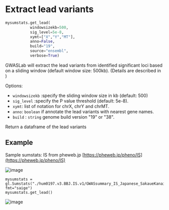 # Extract lead variants

```python
mysumstats.get_lead(
           windowsizekb=500,
           sig_level=5e-8,
           xymt=["X","Y","MT"],
           anno=False,
           build="19",
           source="ensembl",
           verbose=True)
```

GWASLab will extract the lead variants from identified significant loci based on a sliding window (default window size: 500kb). (Details are described in )

Options:

- `windowsizekb` :specify the sliding window size in kb (default: 500)
- `sig_level` :specify the P value threshold (default: 5e-8).
- `xymt`: list of notation for chrX, chrY and chrMT.
- `anno`: `boolean` if annotate the lead variants with nearest gene names.
- `build` : `string` genome build version "19" or "38".

Return a dataframe of the lead variants

## Example

Sample sumstats: IS from pheweb.jp [https://pheweb.jp/pheno/IS](https://pheweb.jp/pheno/IS)

![image](https://user-images.githubusercontent.com/40289485/196447159-f9b41510-feb6-4ec8-adeb-a8f4c3683061.png)


```
mysumstats = gl.Sumstats("./hum0197.v3.BBJ.IS.v1/GWASsummary_IS_Japanese_SakaueKanai2020.auto.txt.gz",  fmt="saige")
mysumstats.get_lead()
```

![image](https://user-images.githubusercontent.com/40289485/196446293-c8f9c2d3-82c3-4122-bddd-184b43f2950f.png)

